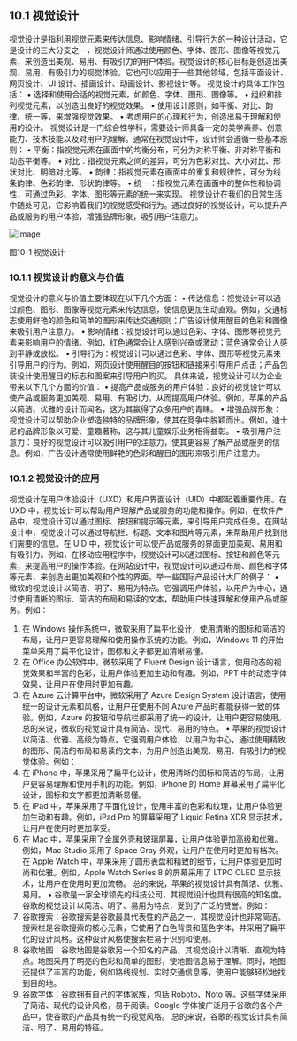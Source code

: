 ## 10.1 视觉设计

视觉设计是指利用视觉元素来传达信息、影响情绪、引导行为的一种设计活动，它是设计的三大分支之一，视觉设计师通过使用颜色、字体、图形、图像等视觉元素，来创造出美观、易用、有吸引力的用户体验。视觉设计的核心目标是创造出美观、易用、有吸引力的视觉体验。它也可以应用于一些其他领域，包括平面设计、网页设计、UI 设计、插画设计、动画设计、影视设计等。
视觉设计的具体工作包括：
•	选择和使用合适的视觉元素，如颜色、字体、图形、图像等。
•	组织和排列视觉元素，以创造出良好的视觉效果。
•	使用设计原则，如平衡、对比、韵律、统一等，来增强视觉效果。
•	考虑用户的心理和行为，创造出易于理解和使用的设计。
视觉设计是一门综合性学科，需要设计师具备一定的美学素养、创意能力、技术技能以及对用户的理解。通常在视觉设计中，设计师会遵循一些基本原则：
•	平衡：指视觉元素在画面中的均衡分布，可分为对称平衡、非对称平衡和动态平衡等。
•	对比：指视觉元素之间的差异，可分为色彩对比、大小对比、形状对比、明暗对比等。
•	韵律：指视觉元素在画面中的重复和规律性，可分为线条韵律、色彩韵律、形状韵律等。
•	统一：指视觉元素在画面中的整体性和协调性，可通过色彩、字体、图形等元素的统一来实现。
视觉设计在我们的日常生活中随处可见，它影响着我们的视觉感受和行为。通过良好的视觉设计，可以提升产品或服务的用户体验，增强品牌形象，吸引用户注意力。

 ![image](https://github.com/moqu79/ai-edu/assets/9515276/7655267f-89c7-4ea0-a356-e6e6556efc67)

图10-1 视觉设计

### 10.1.1 视觉设计的意义与价值

视觉设计的意义与价值主要体现在以下几个方面：
•	传达信息：视觉设计可以通过颜色、图形、图像等视觉元素来传达信息，使信息更加生动直观。例如，交通标志使用鲜艳的颜色和简单的图形来传达交通规则；广告设计使用醒目的色彩和图像来吸引用户注意力。
•	影响情绪：视觉设计可以通过色彩、字体、图形等视觉元素来影响用户的情绪。例如，红色通常会让人感到兴奋或激动；蓝色通常会让人感到平静或放松。
•	引导行为：视觉设计可以通过色彩、字体、图形等视觉元素来引导用户的行为。例如，网页设计使用醒目的按钮和链接来引导用户点击；产品包装设计使用醒目的标志和图案来引导用户购买。
具体来说，视觉设计可以为企业带来以下几个方面的价值：
•	提高产品或服务的用户体验：良好的视觉设计可以使产品或服务更加美观、易用、有吸引力，从而提高用户体验。例如，苹果的产品以简洁、优雅的设计而闻名，这为其赢得了众多用户的青睐。
•	增强品牌形象：视觉设计可以帮助企业塑造独特的品牌形象，使其在竞争中脱颖而出。例如，迪士尼的品牌形象以可爱、童趣著称，这与其儿童娱乐业务相得益彰。
•	吸引用户注意力：良好的视觉设计可以吸引用户的注意力，使其更容易了解产品或服务的信息。例如，广告设计通常使用鲜艳的色彩和醒目的图形来吸引用户注意力。
 	
### 10.1.2 视觉设计的应用

视觉设计在用户体验设计（UXD）和用户界面设计（UID）中都起着重要作用。在 UXD 中，视觉设计可以帮助用户理解产品或服务的功能和操作。例如，在软件产品中，视觉设计可以通过图标、按钮和提示等元素，来引导用户完成任务。在网站设计中，视觉设计可以通过导航栏、标题、文本和图片等元素，来帮助用户找到他们需要的信息。在 UID 中，视觉设计可以使产品或服务的界面更加美观、易用和有吸引力。例如，在移动应用程序中，视觉设计可以通过图标、按钮和颜色等元素，来提高用户的操作体验。在网站设计中，视觉设计可以通过布局、颜色和字体等元素，来创造出更加美观和个性的界面。举一些国际产品设计大厂的例子：
•	微软的视觉设计以简洁、明了、易用为特点。它强调用户体验，以用户为中心，通过使用清晰的图标、简洁的布局和易读的文本，帮助用户快速理解和使用产品或服务。例如：
1.	在 Windows 操作系统中，微软采用了扁平化设计，使用清晰的图标和简洁的布局，让用户更容易理解和使用操作系统的功能。例如，Windows 11 的开始菜单采用了扁平化设计，图标和文字都更加清晰易懂。
2.	在 Office 办公软件中，微软采用了 Fluent Design 设计语言，使用动态的视觉效果和丰富的色彩，让用户体验更加生动和有趣。例如，PPT 中的动态字体效果，让用户在使用时更加有趣。
3.	在 Azure 云计算平台中，微软采用了 Azure Design System 设计语言，使用统一的设计元素和风格，让用户在使用不同 Azure 产品时都能获得一致的体验。例如，Azure 的按钮和导航栏都采用了统一的设计，让用户更容易使用。
总的来说，微软的视觉设计具有简洁、现代、易用的特点。
•	苹果的视觉设计以简洁、优雅、高级为特点。它强调用户体验，以用户为中心，通过使用精致的图形、简洁的布局和易读的文本，为用户创造出美观、易用、有吸引力的视觉体验。例如：
1.	在 iPhone 中，苹果采用了扁平化设计，使用清晰的图标和简洁的布局，让用户更容易理解和使用手机的功能。例如，iPhone 的 Home 屏幕采用了扁平化设计，图标和文字都更加清晰易懂。
2.	在 iPad 中，苹果采用了平面化设计，使用丰富的色彩和纹理，让用户体验更加生动和有趣。例如，iPad Pro 的屏幕采用了 Liquid Retina XDR 显示技术，让用户在使用时更加享受。
3.	在 Mac 中，苹果采用了金属外壳和玻璃屏幕，让用户体验更加高级和优雅。例如，Mac Studio 采用了 Space Gray 外观，让用户在使用时更加有档次。在 Apple Watch 中，苹果采用了圆形表盘和精致的细节，让用户体验更加时尚和优雅。例如，Apple Watch Series 8 的屏幕采用了 LTPO OLED 显示技术，让用户在使用时更加流畅。
总的来说，苹果的视觉设计具有简洁、优雅、易用。
•	谷歌是一家全球领先的科技公司，其视觉设计也具有很高的知名度。谷歌的视觉设计以简洁、明了、易用为特点，受到了广泛的赞誉。例如：
1.	谷歌搜索：谷歌搜索是谷歌最具代表性的产品之一，其视觉设计也非常简洁。搜索栏是谷歌搜索的核心元素，它使用了白色背景和蓝色字体，并采用了扁平化的设计风格。这种设计风格使搜索栏易于识别和使用。
2.	谷歌地图：谷歌地图是谷歌另一个知名的产品，其视觉设计以清晰、直观为特点。地图采用了明亮的色彩和简单的图形，使地图信息易于理解。同时，地图还提供了丰富的功能，例如路线规划、实时交通信息等，使用户能够轻松地找到目的地。
3.	谷歌字体：谷歌拥有自己的字体家族，包括 Roboto、Noto 等。这些字体采用了简洁、现代的设计风格，易于阅读。Google 字体被广泛用于谷歌的各个产品中，使谷歌的产品具有统一的视觉风格。
总的来说，谷歌的视觉设计具有简洁、明了、易用的特征。
